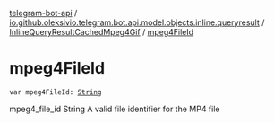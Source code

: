[telegram-bot-api](../../index.md) / [io.github.oleksivio.telegram.bot.api.model.objects.inline.queryresult](../index.md) / [InlineQueryResultCachedMpeg4Gif](index.md) / [mpeg4FileId](./mpeg4-file-id.md)

# mpeg4FileId

`var mpeg4FileId: `[`String`](https://kotlinlang.org/api/latest/jvm/stdlib/kotlin/-string/index.html)

mpeg4_file_id String A valid file identifier for the MP4 file

